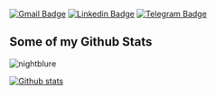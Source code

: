 [![Gmail Badge](https://img.shields.io/badge/-vanobel159@gmail.com-c14438?style=flat&logo=Gmail&logoColor=white&link=mailto:vanobel159@gmail.com)](mailto:vanobel159@gmail.com)
[![Linkedin Badge](https://img.shields.io/badge/-ivan_belyaev-0072b1?style=flat&logo=Linkedin&logoColor=white&link=https://www.linkedin.com/in/ivan-belyaev-2a510a253/)](https://www.linkedin.com/in/ivan-belyaev13/) 
[![Telegram Badge](https://img.shields.io/badge/-ivan_belyaev-blue?style=social&logo=telegram&link=https://t.me/nightblure)](https://t.me/nightblure) <p align='left'>


## Some of my Github Stats
<p align=left> <img src=https://komarev.com/ghpvc/?username=nightblure alt=nightblure /> </p>

[![Github stats](https://github-readme-stats.vercel.app/api?username=nightblure&show_icons=true&include_all_commits=true)]()
